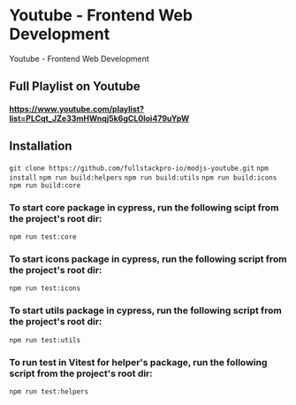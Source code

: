 # Youtube - Frontend Web Development

Youtube - Frontend Web Development

## Full Playlist on Youtube

#### https://www.youtube.com/playlist?list=PLCqt_JZe33mHWnqj5k6gCL0loi479uYpW

## Installation

`git clone https://github.com/fullstackpro-io/modjs-youtube.git`
`npm install`
`npm run build:helpers`
`npm run build:utils`
`npm run build:icons`
`npm run build:core`

### To start core package in cypress, run the following scipt from the project's root dir:

`npm run test:core`

### To start icons package in cypress, run the following script from the project's root dir:

`npm run test:icons`

### To start utils package in cypress, run the following script from the project's root dir:

`npm run test:utils`

### To run test in Vitest for helper's package, run the following script from the project's root dir:

`npm run test:helpers`
